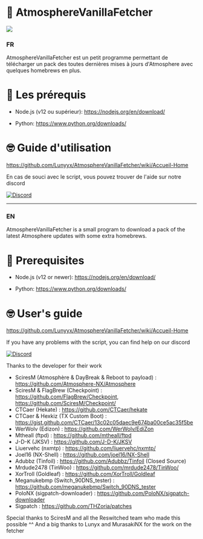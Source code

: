 ﻿# 🌌 AtmosphereVanillaFetcher
 
<img src="https://i.imgur.com/xwhZrTP.png">

### FR

AtmosphereVanillaFetcher est un petit programme permettant de télécharger un pack des toutes dernières mises à jours d'Atmosphere avec quelques homebrews en plus.

# 🔧 Les prérequis

- Node.js (v12 ou supérieur): https://nodejs.org/en/download/

- Python: https://www.python.org/downloads/

# 🤓 Guide d'utilisation

https://github.com/Lunyyx/AtmosphereVanillaFetcher/wiki/Accueil-Home

En cas de souci avec le script, vous pouvez trouver de l'aide sur notre discord

[![Discord](https://img.shields.io/discord/643436008452521984.svg?logo=discord&logoColor=white&label=Discord&color=7289DA
)](https://discord.gg/XRYzNKyc)

--------------------------

### EN

AtmosphereVanillaFetcher is a small program to download a pack of the latest Atmosphere updates with some extra homebrews.

# 🔧 Prerequisites

- Node.js (v12 or newer): https://nodejs.org/en/download/

- Python: https://www.python.org/downloads/

# 🤓 User's guide

https://github.com/Lunyyx/AtmosphereVanillaFetcher/wiki/Accueil-Home

If you have any problems with the script, you can find help on our discord

[![Discord](https://img.shields.io/discord/643436008452521984.svg?logo=discord&logoColor=white&label=Discord&color=7289DA
)](https://discord.gg/XRYzNKyc)


Thanks to the developer for their work

- SciresM (Atmosphère & DayBreak & Reboot to payload) : https://github.com/Atmosphere-NX/Atmosphere
- SciresM & FlagBrew (Checkpoint) : https://github.com/FlagBrew/Checkpoint, https://github.com/SciresM/Checkpoint/
- CTCaer (Hekate) : https://github.com/CTCaer/hekate
- CTCaer & Hexkiz (TX Custom Boot) : https://gist.github.com/CTCaer/13c02c05daec9e674ba00ce5ac35f5be
- WerWolv (Edizon) : https://github.com/WerWolv/EdiZon
- Mtheall (ftpd) : https://github.com/mtheall/ftpd
- J-D-K (JKSV) : https://github.com/J-D-K/JKSV
- Liuervehc (nxmtp) : https://github.com/liuervehc/nxmtp/
- Joel16 (NX-Shell) : https://github.com/joel16/NX-Shell
- Adubbz (Tinfoil) : https://github.com/Adubbz/Tinfoil (Closed Source)
- Mrdude2478 (TinWoo) : https://github.com/mrdude2478/TinWoo/
- XorTroll (Goldleaf) : https://github.com/XorTroll/Goldleaf
- Meganukebmp (Switch_90DNS_tester) : https://github.com/meganukebmp/Switch_90DNS_tester
- PoloNX (sigpatch-downloader) : https://github.com/PoloNX/sigpatch-downloader
- Sigpatch : https://github.com/THZoria/patches

Special thanks to SciresM and all the Reswitched team who made this possible ^^
And a big thanks to Lunyx and MurasakiNX for the work on the fetcher

